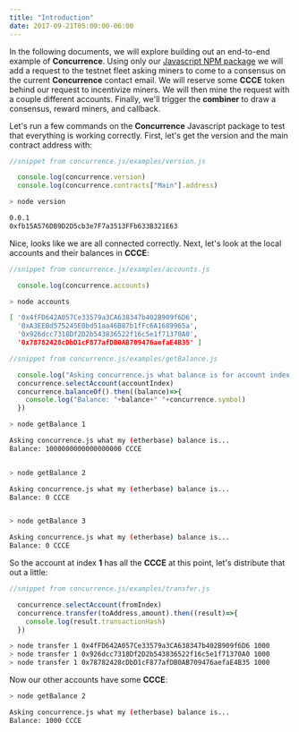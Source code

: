 ```yaml
---
title: "Introduction"
date: 2017-09-21T05:00:00-06:00
---
```


In the following documents, we will explore building out an end-to-end example of **Concurrence**. Using only our <a href="https://www.npmjs.com/package/concurrence" target="_blank">Javascript NPM package</a> we will add a request to the testnet fleet asking miners to come to a consensus on the current **Concurrence** contact email. We will reserve some **CCCE** token behind our request to incentivize miners. We will then mine the request with a couple different accounts. Finally, we'll trigger the **combiner** to draw a consensus, reward miners, and callback.

Let's run a few commands on the **Concurrence** Javascript package to test that everything is working correctly. First, let's get the version and the main contract address with:

```Javascript
//snippet from concurrence.js/examples/version.js

  console.log(concurrence.version)
  console.log(concurrence.contracts["Main"].address)

```
```bash
> node version

0.0.1
0xfb15A576DB9D2D5cb3e7F7a3513FFb633B321E63
```

Nice, looks like we are all connected correctly. Next, let's look at the local accounts and their balances in **CCCE**:

```Javascript
//snippet from concurrence.js/examples/accounts.js

  console.log(concurrence.accounts)

```
```bash
> node accounts

[ '0x4fFD642A057Ce33579a3CA638347b402B909f6D6',
  '0xA3EEBd575245E0bd51aa46B87b1fFc6A1689965a',
  '0x926dcc7318Df2D2b543836522f16c5e1f71370A0',
  '0x78782428cDbD1cF877afDB0AB709476aefaE4B35' ]
```

```Javascript
//snippet from concurrence.js/examples/getBalance.js

  console.log("Asking concurrence.js what balance is for account index ["+accountIndex+"]...")
  concurrence.selectAccount(accountIndex)
  concurrence.balanceOf().then((balance)=>{
    console.log("Balance: "+balance+" "+concurrence.symbol)
  })

```
```bash
> node getBalance 1

Asking concurrence.js what my (etherbase) balance is...
Balance: 1000000000000000000 CCCE


> node getBalance 2

Asking concurrence.js what my (etherbase) balance is...
Balance: 0 CCCE


> node getBalance 3

Asking concurrence.js what my (etherbase) balance is...
Balance: 0 CCCE
```

So the account at index **1** has all the **CCCE** at this point, let's distribute that out a little:

```Javascript
//snippet from concurrence.js/examples/transfer.js

  concurrence.selectAccount(fromIndex)
  concurrence.transfer(toAddress,amount).then((result)=>{
    console.log(result.transactionHash)
  })

```
```bash
> node transfer 1 0x4fFD642A057Ce33579a3CA638347b402B909f6D6 1000
> node transfer 1 0x926dcc7318Df2D2b543836522f16c5e1f71370A0 1000
> node transfer 1 0x78782428cDbD1cF877afDB0AB709476aefaE4B35 1000
```

Now our other accounts have some **CCCE**:

```bash
> node getBalance 2

Asking concurrence.js what my (etherbase) balance is...
Balance: 1000 CCCE
```

